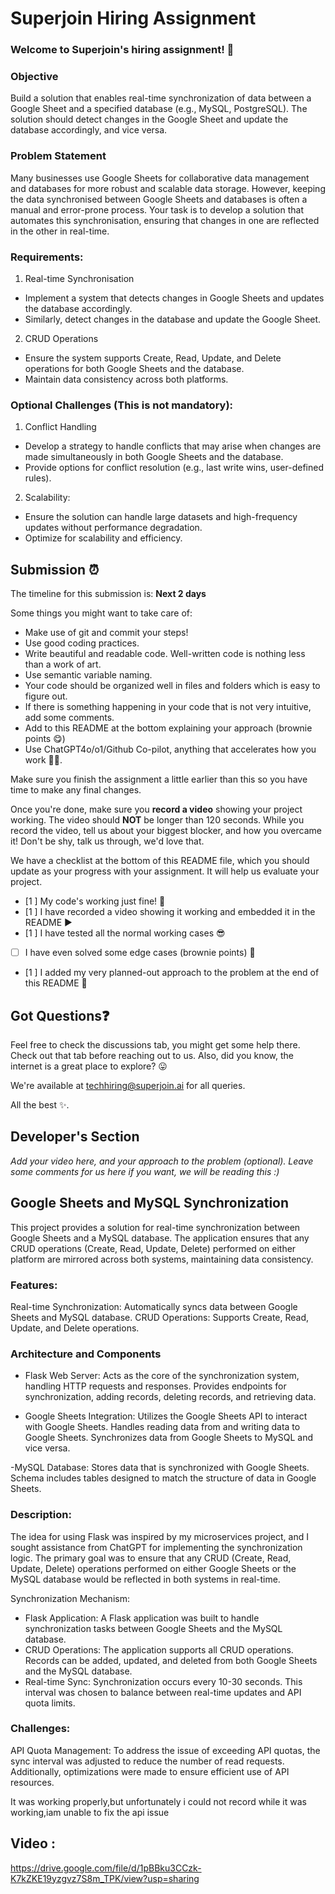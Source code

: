 # Superjoin Hiring Assignment

### Welcome to Superjoin's hiring assignment! 🚀

### Objective
Build a solution that enables real-time synchronization of data between a Google Sheet and a specified database (e.g., MySQL, PostgreSQL). The solution should detect changes in the Google Sheet and update the database accordingly, and vice versa.

### Problem Statement
Many businesses use Google Sheets for collaborative data management and databases for more robust and scalable data storage. However, keeping the data synchronised between Google Sheets and databases is often a manual and error-prone process. Your task is to develop a solution that automates this synchronisation, ensuring that changes in one are reflected in the other in real-time.

### Requirements:
1. Real-time Synchronisation
  - Implement a system that detects changes in Google Sheets and updates the database accordingly.
   - Similarly, detect changes in the database and update the Google Sheet.
  2.	CRUD Operations
   - Ensure the system supports Create, Read, Update, and Delete operations for both Google Sheets and the database.
   - Maintain data consistency across both platforms.
   
### Optional Challenges (This is not mandatory):
1. Conflict Handling
- Develop a strategy to handle conflicts that may arise when changes are made simultaneously in both Google Sheets and the database.
- Provide options for conflict resolution (e.g., last write wins, user-defined rules).
    
2. Scalability: 	
- Ensure the solution can handle large datasets and high-frequency updates without performance degradation.
- Optimize for scalability and efficiency.

## Submission ⏰
The timeline for this submission is: **Next 2 days**

Some things you might want to take care of:
- Make use of git and commit your steps!
- Use good coding practices.
- Write beautiful and readable code. Well-written code is nothing less than a work of art.
- Use semantic variable naming.
- Your code should be organized well in files and folders which is easy to figure out.
- If there is something happening in your code that is not very intuitive, add some comments.
- Add to this README at the bottom explaining your approach (brownie points 😋)
- Use ChatGPT4o/o1/Github Co-pilot, anything that accelerates how you work 💪🏽. 

Make sure you finish the assignment a little earlier than this so you have time to make any final changes.

Once you're done, make sure you **record a video** showing your project working. The video should **NOT** be longer than 120 seconds. While you record the video, tell us about your biggest blocker, and how you overcame it! Don't be shy, talk us through, we'd love that.

We have a checklist at the bottom of this README file, which you should update as your progress with your assignment. It will help us evaluate your project.

- [1 ] My code's working just fine! 🥳
- [1 ] I have recorded a video showing it working and embedded it in the README ▶️
- [1 ] I have tested all the normal working cases 😎
- [ ] I have even solved some edge cases (brownie points) 💪
- [1 ] I added my very planned-out approach to the problem at the end of this README 📜

## Got Questions❓
Feel free to check the discussions tab, you might get some help there. Check out that tab before reaching out to us. Also, did you know, the internet is a great place to explore? 😛

We're available at techhiring@superjoin.ai for all queries. 

All the best ✨.

## Developer's Section
*Add your video here, and your approach to the problem (optional). Leave some comments for us here if you want, we will be reading this :)*





## Google Sheets and MySQL Synchronization

This project provides a solution for real-time synchronization between Google Sheets and a MySQL database. The application ensures that any CRUD operations (Create, Read, Update, Delete) performed on either platform are mirrored across both systems, maintaining data consistency.

### Features:
Real-time Synchronization: Automatically syncs data between Google Sheets and MySQL database.
CRUD Operations: Supports Create, Read, Update, and Delete operations.

### Architecture and Components
- Flask Web Server:
Acts as the core of the synchronization system, handling HTTP requests and responses.
Provides endpoints for synchronization, adding records, deleting records, and retrieving data.

- Google Sheets Integration:
Utilizes the Google Sheets API to interact with Google Sheets.
Handles reading data from and writing data to Google Sheets.
Synchronizes data from Google Sheets to MySQL and vice versa.

-MySQL Database:
Stores data that is synchronized with Google Sheets.
Schema includes tables designed to match the structure of data in Google Sheets.

### Description:
 The idea for using Flask was inspired by my microservices project, and I sought assistance from ChatGPT for implementing the synchronization logic. The primary goal was to ensure that any CRUD (Create, Read, Update, Delete) operations performed on either Google Sheets or the MySQL database would be reflected in both systems in real-time.

Synchronization Mechanism:
- Flask Application: A Flask application was built to handle synchronization tasks between Google Sheets and the MySQL database.
- CRUD Operations: The application supports all CRUD operations. Records can be added, updated, and deleted from both Google Sheets and the MySQL database.
- Real-time Sync: Synchronization occurs every 10-30 seconds. This interval was chosen to balance between real-time updates and API quota limits.
  
### Challenges:
API Quota Management: To address the issue of exceeding API quotas, the sync interval was adjusted to reduce the number of read requests. Additionally, optimizations were made to ensure efficient use of API resources.

It was working properly,but unfortunately i could not record while it was working,iam unable to fix the api issue
## Video : 
https://drive.google.com/file/d/1pBBku3CCzk-K7kZKE19yzgvz7S8m_TPK/view?usp=sharing





